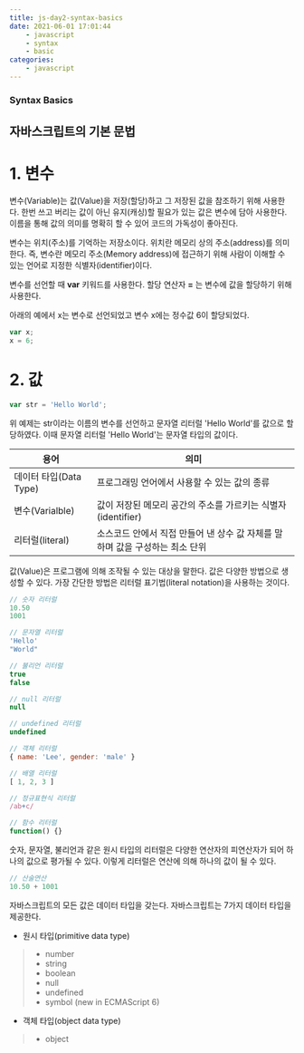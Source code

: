 ```yaml
---
title: js-day2-syntax-basics
date: 2021-06-01 17:01:44
    - javascript 
    - syntax
    - basic
categories: 
    - javascript
---
```


### Syntax Basics
## 자바스크립트의 기본 문법
# 1. 변수
변수(Variable)는 값(Value)을 저장(할당)하고 그 저장된 값을 참조하기 위해 사용한다. 한번 쓰고 버리는 값이 아닌 유지(캐싱)할 필요가 있는 값은 변수에 담아 사용한다. 이름을 통해 값의 의미를 명확히 할 수 있어 코드의 가독성이 좋아진다. 

변수는 위치(주소)를 기억하는 저장소이다. 위치란 메모리 상의 주소(address)를 의미한다. 즉, 변수란 메모리 주소(Memory address)에 접근하기 위해 사람이 이해할 수 있는 언어로 지정한 식별자(identifier)이다. 

변수를 선언할 때 **var** 키워드를 사용한다. 할당 연산자 **=** 는 변수에 값을 할당하기 위해 사용한다. 

아래의 예에서 x는 변수로 선언되었고 변수 x에는 정수값 6이 할당되었다. 

``` javascript
var x;
x = 6;
```

# 2. 값

``` javascript
var str = 'Hello World';
```

위 예제는 str이라는 이름의 변수를 선언하고 문자열 리터럴 'Hello World'를 값으로 할당하였다. 이때 문자열 리터럴 'Hello World'는 문자열 타입의 값이다. 

|용어|의미|
|----|----|
|데이터 타입(Data Type)|프로그래밍 언어에서 사용할 수 있는 값의 종류|
|변수(Varialble)|값이 저장된 메모리 공간의 주소를 가르키는 식별자(identifier)|
|리터럴(literal)|소스코드 안에서 직접 만들어 낸 상수 값 자체를 말하며 값을 구성하는 최소 단위|

값(Value)은 프로그램에 의해 조작될 수 있는 대상을 말한다. 값은 다양한 방법으로 생성할 수 있다. 가장 간단한 방법은 리터럴 표기법(literal notation)을 사용하는 것이다. 

``` javascript
// 숫자 리터럴
10.50
1001

// 문자열 리터럴
'Hello'
"World"

// 불리언 리터럴
true
false

// null 리터럴
null

// undefined 리터럴
undefined

// 객체 리터럴
{ name: 'Lee', gender: 'male' }

// 배열 리터럴
[ 1, 2, 3 ]

// 정규표현식 리터럴
/ab+c/

// 함수 리터럴
function() {}
```

숫자, 문자열, 불리언과 같은 원시 타입의 리터럴은 다양한 연산자의 피연산자가 되어 하나의 값으로 평가될 수 있다. 이렇게 리터럴은 연산에 의해 하나의 값이 될 수 있다. 

``` javascript
// 산술연산
10.50 + 1001
```

자바스크립트의 모든 값은 데이터 타입을 갖는다. 자바스크립트는 7가지 데이터 타입을 제공한다. 

- 원시 타입(primitive data type)
>- number
>- string
>- boolean
>- null
>- undefined
>- symbol (new in ECMAScript 6)

- 객체 타입(object data type)
>- object